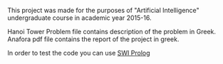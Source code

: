 This project was made for the purposes of "Artificial Intelligence" undergraduate course in academic year 2015-16.


Hanoi Tower Problem file contains description of the problem in Greek. 
Anafora pdf file contains the report of the project in greek.

In order to test the code you can use [SWI Prolog](https://www.swi-prolog.org/)

